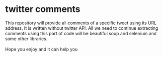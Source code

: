 # twitter comments

This repository will provide all comments of a specific tweet using its URL address. It is written without twitter API. All we need to continue extracting comments using this part of code will be beautiful soup and selenium and some other libraries. <br><br> Hope you enjoy and it can help you

